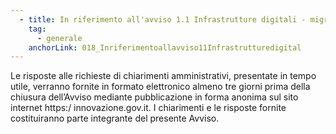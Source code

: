 ```yaml
---
  - title: In riferimento all'avviso 1.1 Infrastrutture digitali - migrazione PSN - PAC Pilota, entro quanto tempo saranno fornite le risposte ai chiarimenti richiesti al DTD?
    tag:
      - generale
    anchorLink: 018_Inriferimentoallavviso11Infrastrutturedigital
---
```


Le risposte alle richieste di chiarimenti amministrativi, presentate in tempo utile, verranno fornite in formato elettronico almeno tre giorni prima della chiusura dell’Avviso mediante pubblicazione in forma anonima sul sito internet https:/ innovazione.gov.it. I chiarimenti e le risposte fornite costituiranno parte integrante del presente Avviso.

